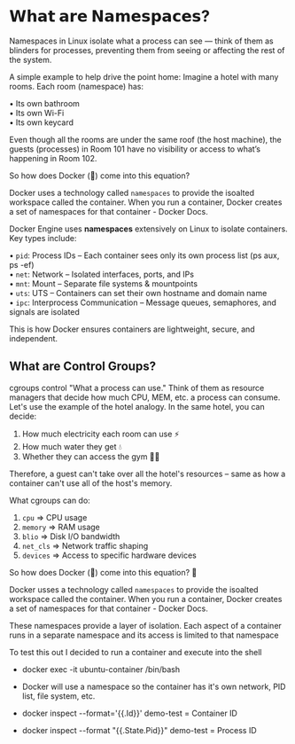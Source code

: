 # 𝗪𝗵𝗮𝘁 𝗮𝗿𝗲 𝗡𝗮𝗺𝗲𝘀𝗽𝗮𝗰𝗲𝘀?

Namespaces in Linux isolate what a process can see — think of them as blinders for processes, preventing them from seeing or affecting the rest of the system.

A simple example to help drive the point home: Imagine a hotel with many rooms. Each room (namespace) has:

 • Its own bathroom  
 • Its own Wi-Fi  
 • Its own keycard  

Even though all the rooms are under the same roof (the host machine), the guests (processes) in Room 101 have no visibility or access to what’s happening in Room 102.

So how does Docker (🐳) come into this equation?

Docker uses a technology called `namespaces` to provide the isoalted workspace called the container. When you run a container, Docker creates a set of namespaces for that container - Docker Docs.

Docker Engine uses **namespaces** extensively on Linux to isolate containers. Key types include:

 • `pid`: Process IDs – Each container sees only its own process list (ps aux, ps -ef)  
 • `net`: Network – Isolated interfaces, ports, and IPs  
 • `mnt`: Mount – Separate file systems & mountpoints  
 • `uts`: UTS – Containers can set their own hostname and domain name  
 • `ipc`: Interprocess Communication – Message queues, semaphores, and signals are isolated  

This is how Docker ensures containers are lightweight, secure, and independent.

## What are Control Groups?

cgroups control "What a process can use."
Think of them as resource managers that decide how much CPU, MEM, etc. a process can consume.
Let's use the example of the hotel analogy. In the same hotel, you can decide:

1. How much electricity each room can use ⚡️
2. How much water they get 💧
3. Whether they can access the gym 💪🏽

Therefore, a guest can't take over all the hotel's resources – same as how a container can't use all of the host's memory.

What cgroups can do:

1. `cpu` => CPU usage
2. `memory` => RAM usage
3. `blio` => Disk I/O bandwidth
4. `net_cls` => Network traffic shaping
5. `devices` => Access to specific hardware devices

So how does Docker (🐳) come into this equation? 🤔

Docker usses a technology called `namespaces` to provide the isoalted workspace called the container. When you run a container, Docker creates a set of namespaces for that container - Docker Docs.

These namespaces provide a layer of isolation. Each aspect of a container runs in a separate namespace and its access is limited to that namespace

To test this out I decided to run a container and execute into the shell
  - docker exec -it ubuntu-container /bin/bash
  - Docker will use a namespace so the container has it's own network, PID list, file system, etc.

- docker inspect --format='{{.Id}}' demo-test = Container ID
- docker inspect --format "{{.State.Pid}}" demo-test = Process ID

